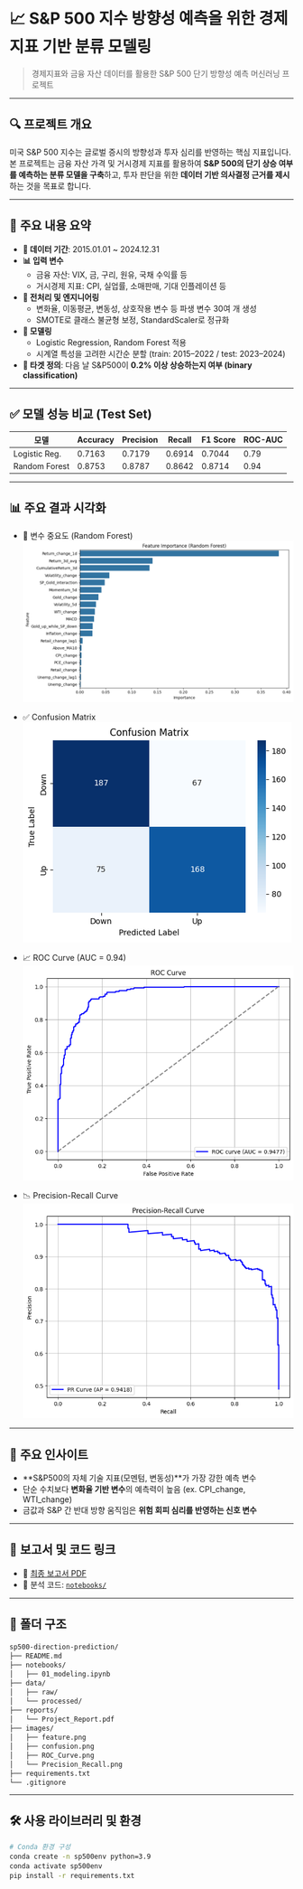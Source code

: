 # 📈 S&P 500 지수 방향성 예측을 위한 경제지표 기반 분류 모델링

> 경제지표와 금융 자산 데이터를 활용한 S&P 500 단기 방향성 예측 머신러닝 프로젝트

---

## 🔍 프로젝트 개요

미국 S&P 500 지수는 글로벌 증시의 방향성과 투자 심리를 반영하는 핵심 지표입니다.  
본 프로젝트는 금융 자산 가격 및 거시경제 지표를 활용하여 **S&P 500의 단기 상승 여부를 예측하는 분류 모델을 구축**하고, 투자 판단을 위한 **데이터 기반 의사결정 근거를 제시**하는 것을 목표로 합니다.

---

## 📘 주요 내용 요약

- **📆 데이터 기간**: 2015.01.01 ~ 2024.12.31
- **📊 입력 변수**
  - 금융 자산: VIX, 금, 구리, 원유, 국채 수익률 등
  - 거시경제 지표: CPI, 실업률, 소매판매, 기대 인플레이션 등
- **🔧 전처리 및 엔지니어링**
  - 변화율, 이동평균, 변동성, 상호작용 변수 등 파생 변수 30여 개 생성
  - SMOTE로 클래스 불균형 보정, StandardScaler로 정규화
- **🤖 모델링**
  - Logistic Regression, Random Forest 적용
  - 시계열 특성을 고려한 시간순 분할 (train: 2015–2022 / test: 2023–2024)
- **🎯 타겟 정의**: 다음 날 S&P500이 **0.2% 이상 상승하는지 여부 (binary classification)**

---

## ✅ 모델 성능 비교 (Test Set)

| 모델             | Accuracy | Precision | Recall | F1 Score | ROC-AUC |
|------------------|----------|-----------|--------|----------|---------|
| Logistic Reg.    | 0.7163   | 0.7179    | 0.6914 | 0.7044   | 0.79    |
| Random Forest    | 0.8753   | 0.8787    | 0.8642 | 0.8714   | 0.94    |

---

## 📊 주요 결과 시각화

- 🔎 변수 중요도 (Random Forest)  
  ![](./images/feature.png)

- ✅ Confusion Matrix  
  ![](./images/confusion.png)

- 📈 ROC Curve (AUC = 0.94)  
  ![](./images/ROC_Curve.png)

- 📉 Precision-Recall Curve  
  ![](./images/Precision_Recall.png)

---

## 🧠 주요 인사이트

- **S&P500의 자체 기술 지표(모멘텀, 변동성)**가 가장 강한 예측 변수
- 단순 수치보다 **변화율 기반 변수**의 예측력이 높음 (ex. CPI_change, WTI_change)
- 금값과 S&P 간 반대 방향 움직임은 **위험 회피 심리를 반영하는 신호 변수**

---

## 📎 보고서 및 코드 링크

- 📄 [최종 보고서 PDF](./reports/Project_Report.pdf)
- 📓 분석 코드: [`notebooks/`](./notebooks/)

---

## 📁 폴더 구조

```
sp500-direction-prediction/
├── README.md
├── notebooks/
│   ├── 01_modeling.ipynb
├── data/
│   ├── raw/
│   └── processed/
├── reports/
│   └── Project_Report.pdf
├── images/
│   ├── feature.png
│   ├── confusion.png
│   ├── ROC_Curve.png
│   └── Precision_Recall.png
├── requirements.txt
└── .gitignore
```


---

## 🛠 사용 라이브러리 및 환경

```bash
# Conda 환경 구성
conda create -n sp500env python=3.9
conda activate sp500env
pip install -r requirements.txt

